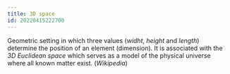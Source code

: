 ```yaml
---
title: 3D space
id: 20220415222700
---
```


Geometric setting in which three values (*widht*, *height* and *length*) determine the position of an element (dimension). It is associated with the *3D Euclidean space* which serves as a model of the physical universe where all known matter exist. (*Wikipedia*)
